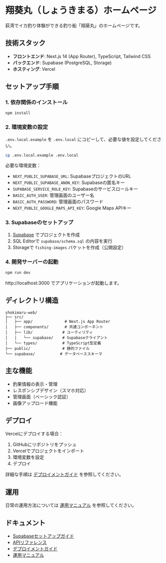 # 翔葵丸（しょうきまる）ホームページ

萩湾でイカ釣り体験ができる釣り船「翔葵丸」のホームページです。

## 技術スタック

- **フロントエンド**: Next.js 14 (App Router), TypeScript, Tailwind CSS
- **バックエンド**: Supabase (PostgreSQL, Storage)
- **ホスティング**: Vercel

## セットアップ手順

### 1. 依存関係のインストール

```bash
npm install
```

### 2. 環境変数の設定

`.env.local.example` を `.env.local` にコピーして、必要な値を設定してください。

```bash
cp .env.local.example .env.local
```

必要な環境変数：
- `NEXT_PUBLIC_SUPABASE_URL`: SupabaseプロジェクトのURL
- `NEXT_PUBLIC_SUPABASE_ANON_KEY`: Supabaseの匿名キー
- `SUPABASE_SERVICE_ROLE_KEY`: Supabaseのサービスロールキー
- `BASIC_AUTH_USER`: 管理画面のユーザー名
- `BASIC_AUTH_PASSWORD`: 管理画面のパスワード
- `NEXT_PUBLIC_GOOGLE_MAPS_API_KEY`: Google Maps APIキー

### 3. Supabaseのセットアップ

1. [Supabase](https://supabase.com) でプロジェクトを作成
2. SQL Editorで `supabase/schema.sql` の内容を実行
3. Storageで `fishing-images` バケットを作成（公開設定）

### 4. 開発サーバーの起動

```bash
npm run dev
```

http://localhost:3000 でアプリケーションが起動します。

## ディレクトリ構造

```
shokimaru-web/
├── src/
│   ├── app/              # Next.js App Router
│   ├── components/       # 共通コンポーネント
│   ├── lib/             # ユーティリティ
│   │   └── supabase/    # Supabaseクライアント
│   └── types/           # TypeScript型定義
├── public/              # 静的ファイル
└── supabase/           # データベーススキーマ
```

## 主な機能

- 釣果情報の表示・管理
- レスポンシブデザイン（スマホ対応）
- 管理画面（ベーシック認証）
- 画像アップロード機能

## デプロイ

Vercelにデプロイする場合：

1. GitHubにリポジトリをプッシュ
2. Vercelでプロジェクトをインポート
3. 環境変数を設定
4. デプロイ

詳細な手順は [デプロイメントガイド](./docs/DEPLOYMENT.md) を参照してください。

## 運用

日常の運用方法については [運用マニュアル](./docs/OPERATION_MANUAL.md) を参照してください。

## ドキュメント

- [Supabaseセットアップガイド](./docs/SUPABASE_SETUP.md)
- [APIリファレンス](./docs/API_REFERENCE.md)
- [デプロイメントガイド](./docs/DEPLOYMENT.md)
- [運用マニュアル](./docs/OPERATION_MANUAL.md)